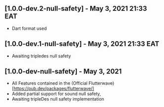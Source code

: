 ## [1.0.0-dev.2-null-safety] - May 3, 2021 21:33 EAT
* Dart format used

## [1.0.0-dev.1-null-safety] - May 3, 2021 21:33 EAT
* Awaiting tripledes null safety

## [1.0.0-dev-null-safety] - May 3, 2021
* All Features contained in the (Official Flutterwave)[https://pub.dev/packages/flutterwave/]
* Added partial support for sound null safety,
* Awaiting tripleDes null safety implementation
